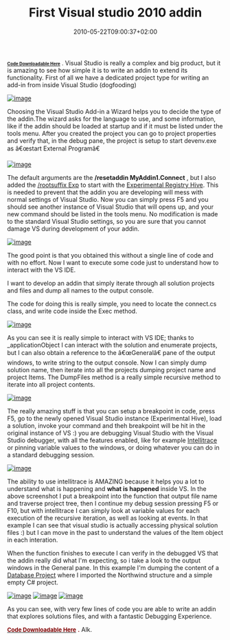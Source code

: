 ﻿---
title: "First Visual studio 2010 addin"
description: ""
date: 2010-05-22T09:00:37+02:00
draft: false
tags: [Addin,Visual Studio]
categories: [Visual Studio]
---
[**<font size="1">Code Downloadable Here</font>**](http://www.codewrecks.com/files/myaddin1.zip) **<font size="1">.</font>** Visual Studio is really a complex and big product, but it is amazing to see how simple it is to write an addin to extend its functionality. First of all we have a dedicated project type for writing an add-in from inside Visual Studio (dogfooding)

[![image](https://www.codewrecks.com/blog/wp-content/uploads/2010/05/image_thumb18.png "image")](https://www.codewrecks.com/blog/wp-content/uploads/2010/05/image18.png)

Choosing the Visual Studio Add-in a Wizard helps you to decide the type of the addin.The wizard asks for the language to use, and some information, like if the addin should be loaded at startup and if it must be listed under the tools menu. After you created the project you can go to project properties and verify that, in the debug pane, the project is setup to start devenv.exe as â€œstart External Programâ€

[![image](https://www.codewrecks.com/blog/wp-content/uploads/2010/05/image_thumb19.png "image")](https://www.codewrecks.com/blog/wp-content/uploads/2010/05/image19.png)

The default arguments are the  **/resetaddin MyAddin1.Connect** , but I also added the [/rootsuffix Exp](http://msdn.microsoft.com/en-us/library/bb166560%28VS.80%29.aspx) to start with the [Experimental Registry Hive](http://msdn.microsoft.com/en-us/library/bb166560%28VS.100%29.aspx). This is needed to prevent that the addin you are developing will mess with normal settings of Visual Studio. Now you can simply press F5 and you should see another instance of Visual Studio that will opens up, and your new command should be listed in the tools menu. No modification is made to the standard Visual Studio settings, so you are sure that you cannot damage VS during development of your addin.

[![image](https://www.codewrecks.com/blog/wp-content/uploads/2010/05/image_thumb20.png "image")](https://www.codewrecks.com/blog/wp-content/uploads/2010/05/image20.png)

The good point is that you obtained this without a single line of code and with no effort. Now I want to execute some code just to understand how to interact with the VS IDE.

I want to develop an addin that simply iterate through all solution projects and files and dump all names to the output console.

The code for doing this is really simple, you need to locate the connect.cs class, and write code inside the Exec method.

[![image](https://www.codewrecks.com/blog/wp-content/uploads/2010/05/image_thumb21.png "image")](https://www.codewrecks.com/blog/wp-content/uploads/2010/05/image21.png)

As you can see it is really simple to interact with VS IDE; thanks to \_applicationObject I can interact with the solution and enumerate projects, but I can also obtain a reference to the â€œGeneralâ€ pane of the output windows, to write string to the output console. Now I can simply dump solution name, then iterate into all the projects dumping project name and project Items. The DumpFiles method is a really simple recursive method to iterate into all project contents.

[![image](https://www.codewrecks.com/blog/wp-content/uploads/2010/05/image_thumb22.png "image")](https://www.codewrecks.com/blog/wp-content/uploads/2010/05/image22.png)

The really amazing stuff is that you can setup a breakpoint in code, press F5, go to the newly opened Visual Studio instance (Experimental Hive), load a solution, invoke your command and theh breakpoint will be hit in the original instance of VS :) you are debugging Visual Studio with the Visual Studio debugger, with all the features enabled, like for example [Intellitrace](http://msdn.microsoft.com/en-us/library/dd264915.aspx) or pinning variable values to the windows, or doing whatever you can do in a standard debugging session.

[![image](https://www.codewrecks.com/blog/wp-content/uploads/2010/05/image_thumb23.png "image")](https://www.codewrecks.com/blog/wp-content/uploads/2010/05/image23.png)

The ability to use intellitrace is AMAZING because it helps you a lot to understand what is happening and  **what is happened** inside VS. In the above screenshot I put a breakpoint into the function that output file name and traverse project tree, then I continue my debug session pressing F5 or F10, but with intellitrace I can simply look at variable values for each execution of the recursive iteration, as well as looking at events. In that example I can see that visual studio is actually accessing physical solution files :) but I can move in the past to understand the values of the Item object in each interation.

When the function finishes to execute I can verify in the debugged VS that the addin really did what I'm expecting, so i take a look to the output windows in the General pane. In this example I'm dumping the content of a [Database Project](http://msmvps.com/blogs/deborahk/archive/2010/05/02/vs-2010-database-project-an-introduction.aspx) where I imported the Northwind structure and a simple empty C# project.

[![image](https://www.codewrecks.com/blog/wp-content/uploads/2010/05/image_thumb24.png "image")](https://www.codewrecks.com/blog/wp-content/uploads/2010/05/image24.png) [![image](https://www.codewrecks.com/blog/wp-content/uploads/2010/05/image_thumb25.png "image")](https://www.codewrecks.com/blog/wp-content/uploads/2010/05/image25.png) [![image](https://www.codewrecks.com/blog/wp-content/uploads/2010/05/image_thumb26.png "image")](https://www.codewrecks.com/blog/wp-content/uploads/2010/05/image26.png)

As you can see, with very few lines of code you are able to write an addin that explores solutions files, and with a fantastic Debugging Experience.

[**<font color="#800000" size="2">Code Downloadable Here</font>**](http://www.codewrecks.com/files/myaddin1.zip) **<font color="#800000" size="2">.</font>** Alk.
